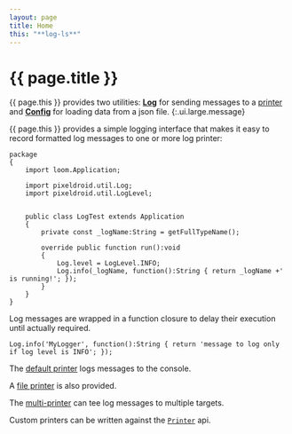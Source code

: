 ```yaml
---
layout: page
title: Home
this: "**log-ls**"
---
```


# {{ page.title }}

{{ page.this }} provides two utilities: **[Log][log]** for sending messages to a [printer][printer] and **[Config][config]** for loading data from a json file.
{:.ui.large.message}

{{ page.this }} provides a simple logging interface that makes it easy to record formatted log messages to one or more log printer:

```as3
package
{
    import loom.Application;

    import pixeldroid.util.Log;
    import pixeldroid.util.LogLevel;


    public class LogTest extends Application
    {
        private const _logName:String = getFullTypeName();

        override public function run():void
        {
            Log.level = LogLevel.INFO;
            Log.info(_logName, function():String { return _logName +' is running!'; });
        }
    }
}
```

Log messages are wrapped in a function closure to delay their execution until actually required.

```as3
Log.info('MyLogger', function():String { return 'message to log only if log level is INFO'; });
```

The [default printer][printer-console] logs messages to the console.

A [file printer][printer-file] is also provided.

The [multi-printer][printer-multi] can tee log messages to multiple targets.

Custom printers can be written against the [`Printer`][printer] api.


[config]: api/pixeldroid/util/Config/#/api/ "Provides access to configuration values defined in assets/app.config"
[log]: api/pixeldroid/util/log/#/api/ "Provides methods for sending formatted log messages at various verbosity levels"
[printer]: api/pixeldroid/util/log/Printer/#/api/ "Declares a receiver function for use by Log"
[printer-console]: api/pixeldroid/util/log/ConsolePrinter/#/api/ "Provides a console logger"
[printer-file]: api/pixeldroid/util/log/FilePrinter/#/api/ "Provides a file logger"
[printer-multi]: api/pixeldroid/util/log/MultiPrinter/#/api/ "Provides a one-to-many facade for logging a single message to multiple printers"
